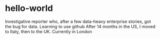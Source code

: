 # hello-world
Investigative reporter who, after a few data-heavy enterprise stories, got the bug for data. Learning to use github
After 14 months in the US, I moved to Italy, then to the UK. Currently in London
